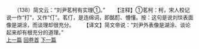 　　（138）简文云：“刘尹茗柯有实理①。”
　　【注释】①茗柯：柯，宋人校记说一作“打”，又作“仃”。茗仃，是连绵词，即酩酊、懵懂。按：这句是说刘惔表面像是湖涂，而谈理却很充分。
　　【译文】简文帝说：“刘尹外表像是湖涂、谈论起来却有根充分的道理。”
<br>[上一篇](08_137) [回卷首](08_000) [下一篇](08_139)
